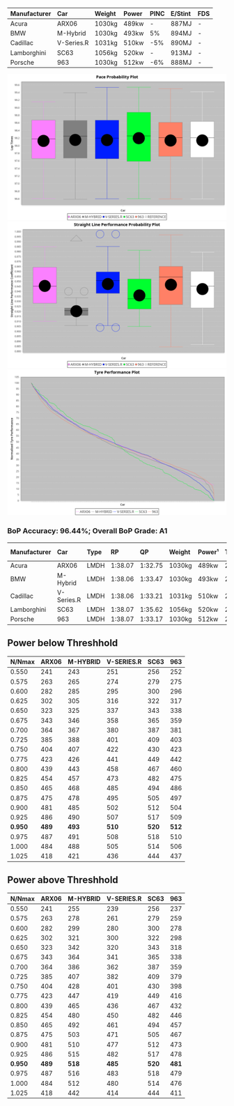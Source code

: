 | Manufacturer | Car        | Weight | Power | PINC    | E/Stint | FDS     |
|:-|:-|:-|:-|:-|:-|:-|
| Acura        | ARX06      | 1030kg | 489kw |    -    | 887MJ   |    -    |
| BMW          | M-Hybrid   | 1030kg | 493kw | 5%      | 894MJ   |    -    |
| Cadillac     | V-Series.R | 1031kg | 510kw | -5%     | 890MJ   |    -    |
| Lamborghini  | SC63       | 1056kg | 520kw |    -    | 913MJ   |    -    |
| Porsche      | 963        | 1030kg | 512kw | -6%     | 888MJ   |    -    |

![PACECHART](./IMG/AUTO.png)
![STRAIGHTLINEPERFORMANCECHART](./IMG/AUTO_sp.png)
![TYREPERFORMANCECHART](./IMG/AUTO_tw.png)

### BoP Accuracy: 96.44%; Overall BoP Grade: A1
| Manufacturer | Car        | Type | RP      | QP      | Weight | Power¹ | Threshhold | PINC    | Power² | E/Stint | AVG Vmax  | FDS     | RDLC | L/Stint | BOP-Grade | Model Accuracy | Model Points | Match%  |
|:-|:-|:-|:-|:-|:-|:-|:-|:-|:-|:-|:-|:-|:-|:-|:-|:-|:-|:-|
| Acura        | ARX06      | LMDH | 1:38.07 | 1:32.75 | 1030kg | 489kw  | 210.0kph   |    -    | 489kw  |  887MJ  | 312.59kph |    -    | 1.04 | 30      | +B1       | 100.00%        | 995          | 88.16%  |
| BMW          | M-Hybrid   | LMDH | 1:38.06 | 1:33.47 | 1030kg | 493kw  | 210.0kph   | 5%      | 518kw  |  894MJ  | 311.16kph |    -    | 1.04 | 29      | ~A1       | 100.00%        | 1714         | 96.49%  |
| Cadillac     | V-Series.R | LMDH | 1:38.06 | 1:33.21 | 1031kg | 510kw  | 210.0kph   | -5%     | 485kw  |  890MJ  | 312.79kph |    -    | 1.04 | 30      | ~A1       | 98.95%         | 2271         | 97.54%  |
| Lamborghini  | SC63       | LMDH | 1:38.07 | 1:35.62 | 1056kg | 520kw  | 210.0kph   |    -    | 520kw  |  913MJ  | 312.44kph |    -    | 1.03 | 30      | ~A1       | 96.54%         | 418          | 100.00% |
| Porsche      | 963        | LMDH | 1:38.07 | 1:33.17 | 1030kg | 512kw  | 210.0kph   | -6%     | 481kw  |  888MJ  | 313.03kph |    -    | 1.04 | 30      | ~A1       | 99.98%         | 6168         | 100.00% |

## Power below Threshhold
| N/Nmax    | ARX06   | M-HYBRID | V-SERIES.R | SC63    | 963     |
|:-|:-|:-|:-|:-|:-|
|  0.550    |  241    |  243     |  251       |  256    |  252    |
|  0.575    |  263    |  265     |  274       |  279    |  275    |
|  0.600    |  282    |  285     |  295       |  300    |  296    |
|  0.625    |  302    |  305     |  316       |  322    |  317    |
|  0.650    |  323    |  325     |  337       |  343    |  338    |
|  0.675    |  343    |  346     |  358       |  365    |  359    |
|  0.700    |  364    |  367     |  380       |  387    |  381    |
|  0.725    |  385    |  388     |  401       |  409    |  403    |
|  0.750    |  404    |  407     |  422       |  430    |  423    |
|  0.775    |  423    |  426     |  441       |  449    |  442    |
|  0.800    |  439    |  443     |  458       |  467    |  460    |
|  0.825    |  454    |  457     |  473       |  482    |  475    |
|  0.850    |  465    |  468     |  485       |  494    |  486    |
|  0.875    |  475    |  478     |  495       |  505    |  497    |
|  0.900    |  481    |  485     |  502       |  512    |  504    |
|  0.925    |  486    |  490     |  507       |  517    |  509    |
| **0.950** | **489** | **493**  | **510**    | **520** | **512** |
|  0.975    |  487    |  491     |  508       |  518    |  510    |
|  1.000    |  484    |  488     |  505       |  514    |  506    |
|  1.025    |  418    |  421     |  436       |  444    |  437    |

## Power above Threshhold
| N/Nmax    | ARX06   | M-HYBRID | V-SERIES.R | SC63    | 963     |
|:-|:-|:-|:-|:-|:-|
|  0.550    |  241    |  255     |  239       |  256    |  237    |
|  0.575    |  263    |  278     |  261       |  279    |  259    |
|  0.600    |  282    |  299     |  280       |  300    |  278    |
|  0.625    |  302    |  321     |  300       |  322    |  298    |
|  0.650    |  323    |  342     |  320       |  343    |  318    |
|  0.675    |  343    |  364     |  341       |  365    |  338    |
|  0.700    |  364    |  386     |  362       |  387    |  359    |
|  0.725    |  385    |  407     |  382       |  409    |  379    |
|  0.750    |  404    |  428     |  401       |  430    |  398    |
|  0.775    |  423    |  447     |  419       |  449    |  416    |
|  0.800    |  439    |  465     |  436       |  467    |  432    |
|  0.825    |  454    |  480     |  450       |  482    |  446    |
|  0.850    |  465    |  492     |  461       |  494    |  457    |
|  0.875    |  475    |  503     |  471       |  505    |  467    |
|  0.900    |  481    |  510     |  477       |  512    |  473    |
|  0.925    |  486    |  515     |  482       |  517    |  478    |
| **0.950** | **489** | **518**  | **485**    | **520** | **481** |
|  0.975    |  487    |  516     |  483       |  518    |  479    |
|  1.000    |  484    |  512     |  480       |  514    |  476    |
|  1.025    |  418    |  442     |  414       |  444    |  411    |
